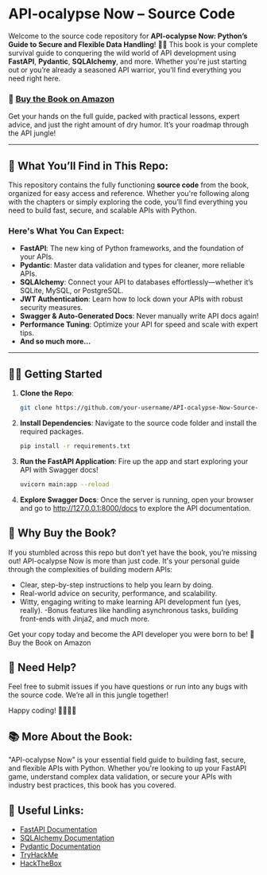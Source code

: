 # API-ocalypse Now – Source Code

Welcome to the source code repository for **API-ocalypse Now: Python’s Guide to Secure and Flexible Data Handling**! 🐍🎉 This book is your complete survival guide to conquering the wild world of API development using **FastAPI**, **Pydantic**, **SQLAlchemy**, and more. Whether you're just starting out or you’re already a seasoned API warrior, you'll find everything you need right here.

### 📘 [Buy the Book on Amazon](https://www.amazon.com/your-book-link-here)  
Get your hands on the full guide, packed with practical lessons, expert advice, and just the right amount of dry humor. It’s your roadmap through the API jungle!

---

## 🚀 What You’ll Find in This Repo:
This repository contains the fully functioning **source code** from the book, organized for easy access and reference. Whether you're following along with the chapters or simply exploring the code, you’ll find everything you need to build fast, secure, and scalable APIs with Python.

### Here's What You Can Expect:
- **FastAPI**: The new king of Python frameworks, and the foundation of your APIs.
- **Pydantic**: Master data validation and types for cleaner, more reliable APIs.
- **SQLAlchemy**: Connect your API to databases effortlessly—whether it’s SQLite, MySQL, or PostgreSQL.
- **JWT Authentication**: Learn how to lock down your APIs with robust security measures.
- **Swagger & Auto-Generated Docs**: Never manually write API docs again!
- **Performance Tuning**: Optimize your API for speed and scale with expert tips.
- **And so much more…**

---

## 🧑‍💻 Getting Started

1. **Clone the Repo**:
   ```bash
   git clone https://github.com/your-username/API-ocalypse-Now-Source-Code.git

2. **Install Dependencies**: Navigate to the source code folder and install the required packages.
   ```bash
   pip install -r requirements.txt

3. **Run the FastAPI Application**: Fire up the app and start exploring your API with Swagger docs!
   ```bash
   uvicorn main:app --reload

4. **Explore Swagger Docs**: Once the server is running, open your browser and go to http://127.0.0.1:8000/docs to explore the API documentation.

## 🤔 Why Buy the Book?
If you stumbled across this repo but don’t yet have the book, you’re missing out! API-ocalypse Now is more than just code. It's your personal guide through the complexities of building modern APIs:

- Clear, step-by-step instructions to help you learn by doing.
- Real-world advice on security, performance, and scalability.
- Witty, engaging writing to make learning API development fun (yes, really).
 -Bonus features like handling asynchronous tasks, building front-ends with Jinja2, and much more.

Get your copy today and become the API developer you were born to be!
📘 Buy the Book on Amazon

## 💬 Need Help?
Feel free to submit issues if you have questions or run into any bugs with the source code. We’re all in this jungle together!

Happy coding! 👨‍💻👩‍💻

## 📚 More About the Book:
"API-ocalypse Now" is your essential field guide to building fast, secure, and flexible APIs with Python. Whether you're looking to up your FastAPI game, understand complex data validation, or secure your APIs with industry best practices, this book has you covered.

## 🔗 Useful Links:
- [FastAPI Documentation](https://fastapi.tiangolo.com/)
- [SQLAlchemy Documentation](https://www.sqlalchemy.org/docs/)
- [Pydantic Documentation](https://pydantic-docs.helpmanual.io/)
- [TryHackMe](https://tryhackme.com/)
- [HackTheBox](https://www.hackthebox.com/)

